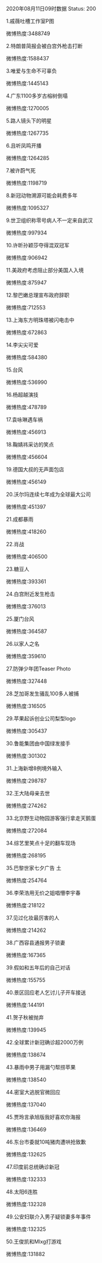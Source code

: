 2020年08月11日09时数据
Status: 200

1.戚薇吐槽工作室P图

微博热度:3488749

2.特朗普简报会被白宫外枪击打断

微博热度:1588437

3.唯爱与生命不可辜负

微博热度:1445143

4.广东1100多岁古榕树倒塌

微博热度:1270005

5.路人镜头下的明星

微博热度:1267735

6.且听凤鸣开播

微博热度:1264285

7.被许蔚气死

微博热度:1198719

8.新冠动物溯源可能会耗费多年

微博热度:1095327

9.世卫组织称零号病人不一定来自武汉

微博热度:997934

10.许昕孙颖莎夺得混双冠军

微博热度:906942

11.美政府考虑阻止部分美国人入境

微博热度:875947

12.黎巴嫩总理宣布政府辞职

微博热度:712553

13.上海东方明珠塔被闪电击中

微博热度:672863

14.李尖尖可爱

微博热度:584380

15.台风

微博热度:536990

16.杨超越演技

微博热度:478789

17.袁咏琳遇车祸

微博热度:456913

18.鞠婧祎采访的笑点

微博热度:456604

19.德国大叔的无声面包店

微博热度:456149

20.沃尔玛连续七年成为全球最大公司

微博热度:451397

21.成都暴雨

微博热度:418260

22.肖战

微博热度:406500

23.糖豆人

微博热度:393361

24.白宫附近发生枪击

微博热度:376013

25.厦门台风

微博热度:364587

26.以家人之名

微博热度:359610

27.防弹少年团Teaser Photo

微博热度:327448

28.芝加哥发生骚乱100多人被捕

微博热度:316505

29.苹果起诉创业公司梨型logo

微博热度:305437

30.鲁能集团由中国绿发接手

微博热度:301302

31.上海新增8例境外输入

微博热度:298787

32.王大陆母亲去世

微博热度:274262

33.北京野生动物园游客强行拿走天鹅蛋

微博热度:272084

34.综艺里笑点十足的翻车现场

微博热度:268195

35.巴黎世家七夕广告 土

微博热度:254764

36.李荣浩用无价之姐唱懵李宇春

微博热度:218122

37.见过化妆最厉害的人

微博热度:214262

38.广西容县通报男子锁妻

微博热度:167365

39.假如和五年后的自己对话

微博热度:155755

40.景区回应老人乞讨儿子开车接送

微博热度:144191

41.贺子秋被抛弃

微博热度:139945

42.全球累计新冠确诊超2000万例

微博热度:138674

43.暴雨中男子用漏勺帮捞苹果

微博热度:138540

44.密室大逃脱官微回应

微博热度:137040

45.贾玲言承旭版我好喜欢你海报

微博热度:136469

46.东台市委就10吨猪肉遭哄抢致歉

微博热度:132625

47.印度前总统确诊新冠

微博热度:132333

48.太阳6连胜

微博热度:132328

49.公安妇联介入男子疑锁妻多年事件

微博热度:132325

50.王俊凯和Mlxg打游戏

微博热度:131882

